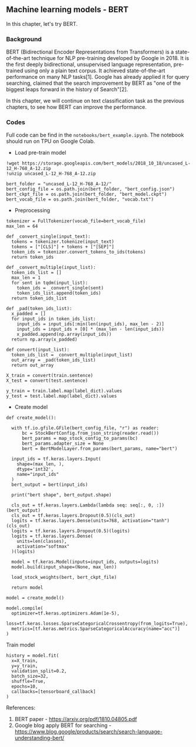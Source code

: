 ## Machine learning models - BERT

In this chapter, let's try BERT.

### Background
BERT (Bidirectional Encoder Representations from Transformers) is a state-of-the-art technique for NLP pre-training developed by Google in 2018. It is the first deeply bidirectional, unsupervised language representation, pre-trained using only a plain text corpus. It achieved state-of-the-art performance on many NLP tasks[1]. Google has already applied it for query searching, claimed that the search improvement by BERT as "one of the biggest leaps forward in the history of Search"[2].

In this chapter, we will continue on text classification task as the previous chapters, to see how BERT can improve the performance.

### Codes
Full code can be find in the `notebooks/bert_example.ipynb`. The notebook should run on TPU on Google Colab.

- Load pre-train model
```
!wget https://storage.googleapis.com/bert_models/2018_10_18/uncased_L-12_H-768_A-12.zip
!unzip uncased_L-12_H-768_A-12.zip

bert_folder = "uncased_L-12_H-768_A-12/"
bert_config_file = os.path.join(bert_folder, "bert_config.json")
bert_ckpt_file = os.path.join(bert_folder, "bert_model.ckpt")
bert_vocab_file = os.path.join(bert_folder, "vocab.txt")
```

- Preprocessing
```
tokenizer = FullTokenizer(vocab_file=bert_vocab_file)
max_len = 64

def _convert_single(input_text):
  tokens = tokenizer.tokenize(input_text)
  tokens = ["[CLS]"] + tokens + ["[SEP]"]
  token_ids = tokenizer.convert_tokens_to_ids(tokens)
  return token_ids

def _convert_multiple(input_list):
  token_ids_list = []
  max_len = 1
  for sent in tqdm(input_list):
    token_ids = _convert_single(sent)
    token_ids_list.append(token_ids)
  return token_ids_list

def _pad(token_ids_list):
  x_padded = []
  for input_ids in token_ids_list:
    input_ids = input_ids[:min(len(input_ids), max_len - 2)]
    input_ids = input_ids + [0] * (max_len - len(input_ids))
    x_padded.append(np.array(input_ids))
  return np.array(x_padded)

def convert(input_list):
  token_ids_list = _convert_multiple(input_list)
  out_array = _pad(token_ids_list)
  return out_array

X_train = convert(train.sentence)
X_test = convert(test.sentence)

y_train = train.label.map(label_dict).values
y_test = test.label.map(label_dict).values
```

- Create model
```
def create_model():

  with tf.io.gfile.GFile(bert_config_file, "r") as reader:
      bc = StockBertConfig.from_json_string(reader.read())
      bert_params = map_stock_config_to_params(bc)
      bert_params.adapter_size = None
      bert = BertModelLayer.from_params(bert_params, name="bert")

  input_ids = tf.keras.layers.Input(
    shape=(max_len, ),
    dtype='int32',
    name="input_ids"
  )
  bert_output = bert(input_ids)

  print("bert shape", bert_output.shape)

  cls_out = tf.keras.layers.Lambda(lambda seq: seq[:, 0, :])(bert_output)
  cls_out = tf.keras.layers.Dropout(0.5)(cls_out)
  logits = tf.keras.layers.Dense(units=768, activation="tanh")(cls_out)
  logits = tf.keras.layers.Dropout(0.5)(logits)
  logits = tf.keras.layers.Dense(
    units=len(classes),
    activation="softmax"
  )(logits)

  model = tf.keras.Model(inputs=input_ids, outputs=logits)
  model.build(input_shape=(None, max_len))

  load_stock_weights(bert, bert_ckpt_file)

  return model

model = create_model()

model.compile(
  optimizer=tf.keras.optimizers.Adam(1e-5),
  loss=tf.keras.losses.SparseCategoricalCrossentropy(from_logits=True),
  metrics=[tf.keras.metrics.SparseCategoricalAccuracy(name="acc")]
)
```
Train model
```
history = model.fit(
  x=X_train,
  y=y_train,
  validation_split=0.2,
  batch_size=32,
  shuffle=True,
  epochs=10,
  callbacks=[tensorboard_callback]
)
```

References:
1. BERT paper - https://arxiv.org/pdf/1810.04805.pdf
2. Google blog apply BERT for searching - https://www.blog.google/products/search/search-language-understanding-bert/
